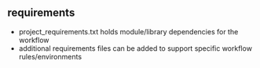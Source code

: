 ## requirements
* project_requirements.txt holds module/library dependencies for the workflow
* additional requirements files can be added to support specific workflow rules/environments

